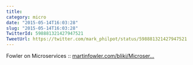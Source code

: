 ```yaml
---
title: 
category: micro
date: "2015-05-14T16:03:28"
slug: "2015-05-14T16:03:28"
TwitterId: 598881321427947521
TweetUrl: https://twitter.com/mark_philpot/status/598881321427947521
---
```


Fowler on Microservices ::
[martinfowler.com/bliki/Microser…](http://martinfowler.com/bliki/MicroservicePremium.html)
